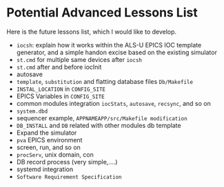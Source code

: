 # Potential Advanced Lessons List 

Here is the future lessons list, which I would like to develop.

* `iocsh`: explain how it works within the ALS-U EPICS IOC template generator, and a simple handon excise based on the existing simulator
* `st.cmd` for multiple same devices after `iocsh`
* `st.cmd` after and before iocInit
* autosave
* `template`, `substitution` and flatting database files `Db/Makefile`
* `INSTAL_LOCATION` in `CONFIG_SITE`
* EPICS Variables in `CONFIG_SITE`
* common modules integration `iocStats`, `autosave`, `recsync`, and so on
* `system.dbd`
* sequencer example, `APPNAMEAPP/src/Makefile modification`
* `DB_INSTALL` and `DB` related with other modules db template
* Expand the simulator
* `pva` EPICS environment
* screen, run, and so on
* `procServ`, unix domain, con
* DB record process (very simple,....)
* systemd integration
* `Software Requirement Specification`
